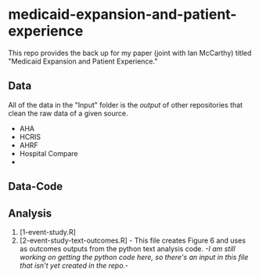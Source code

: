 # medicaid-expansion-and-patient-experience
This repo provides the back up for my paper (joint with Ian McCarthy) titled "Medicaid Expansion and Patient Experience."

## Data
All of the data in the "Input" folder is the *output* of other repositories that clean the raw data of a given source. 
- AHA
- HCRIS
- AHRF
- Hospital Compare
- 

## Data-Code

## Analysis 
1. [1-event-study.R]
2. [2-event-study-text-outcomes.R] - This file creates Figure 6 and uses as outcomes outputs from the python text analysis code. *-I am still working on getting the python code here, so there's an input in this file that isn't yet created in the repo.*-
